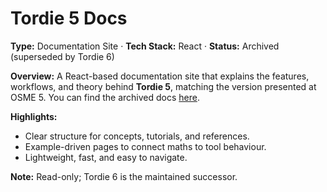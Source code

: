 # **Tordie 5 Docs**

**Type:** Documentation Site · **Tech Stack:** React · **Status:** Archived (superseded by Tordie 6)

**Overview:** A React-based documentation site that explains the features, workflows, and theory behind **Tordie 5**, matching the version presented at OSME 5. You can find the archived docs [here](https://moae.dev/tordie5-docs/).

**Highlights:**

* Clear structure for concepts, tutorials, and references.
* Example-driven pages to connect maths to tool behaviour.
* Lightweight, fast, and easy to navigate.

**Note:** Read-only; Tordie 6 is the maintained successor.
